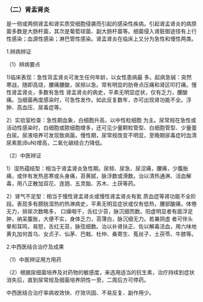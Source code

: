 ### （二）肾盂肾炎

是一侧或两侧肾盂和肾实质受细胞侵袭而引起的感染性疾病。引起肾孟肾炎的病原菌多数是大肠杆菌，其次是葡萄球菌、副大肠杆菌等。细菌侵入肾脏御途径有上行性感染；血源性感染；淋巴管性感染。肾盂肾炎在临床上又分为急性和慢性两类。

1.辨病辨证

（1）辨病要点

1)临床表现：急性背盂肾炎可发生任何年龄，以女性患病最 多。起病急铖：突然寒战，随即高烧，腰痛腰酸，尿频以急。常有明显的肋脊点压痛和肾区叩打痛。慢性肾盂肾炎，多数有急性  肾盂肾炎的病史，平素无明显症状，仅有乏力，腰酸痛。当细菌再度感染时，可急性发作。如此反复数年，亦可出现肾功能不全。浮肿、高血压、尿毒症等。

2）实验室检查：急性期血象，白细胞升高，以中性粒细胞 为主。尿常规在急性或活动性感染时，白细胞或脓细胞增多，还可见少量颗粒管型、白细胞管型、少量蛋白尿。尿液培养可发现致病菌。慢性期，尿常规改变不明显，至晚期尿毒症时血清尿素氮(BuN)增高，二氧化碳结合力降低。

（2）中医辨证

1）湿热蕴结型：相当于肾盂肾炎急性期。尿频、尿急、尿涩痛，腰痛，少腹胀痛，或伴有发热恶寒或头身痛，苔黄腻，脉浮数或滑数。治以清热通淋、活血解毒，用八正散加双花、连翘、五灵脂、苏木、土茯等药。

2）肾气不足型：相当于慢性肾盂肾炎或慢性肾孟肾炎有氮 质血症等肾功能不全阶段。表现多有膀胱湿热的热淋病史，平素无明显症状或仅有低热，腰部酸痛，体倦无力，排尿次数略多， 口燥咽干，舌红少苔，脉沉细而数。阳虚明显者有面浮足肿，纳呆腹胀，大便不实，身体乏力，苔薄白，脉沉细无力。若兼阴虚 者可伴头晕和耳鸣，易怒，舌红无苔，脉弦细数。治以补肾扶正、佐以解毒活血，用六味地黄丸加何首乌、女贞子、仙茅、巴戟、杜仲、桑寄生、菟丝子、土茯苓、牛膝等。

2.中西医结合治疗及成果

（1）中医辨证用方用药

（2）根据尿细菌培养及对药物的敏感度，来选用适当的抗生素，治疗持续到症状消失后，直到尿常规及细菌培养阴性一至，二周后方可停药。

中西医结合治疗率病收效快、疗效巩固、不易反复、副作用少。